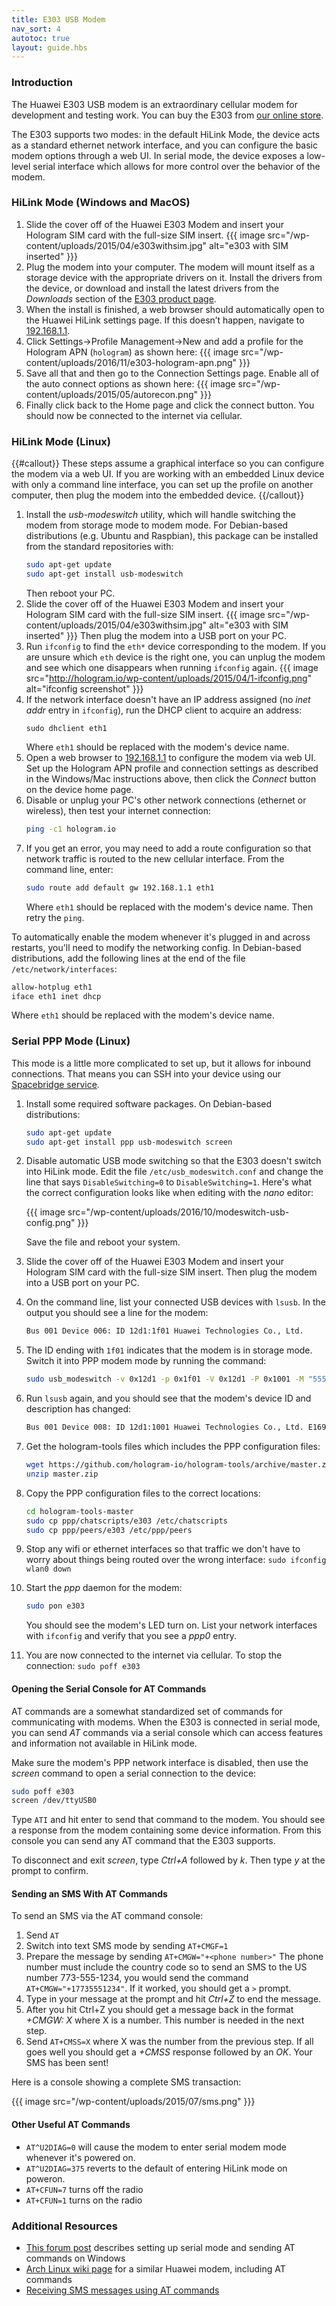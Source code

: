 ```yaml
---
title: E303 USB Modem
nav_sort: 4
autotoc: true
layout: guide.hbs
---
```


### Introduction

The Huawei E303 USB modem is an extraordinary cellular
modem for development and testing work. You can buy the E303 from
[our online store](/store).

The E303 supports two modes: in the default HiLink Mode, the device acts as a standard
ethernet network interface, and you can configure the basic modem options through a web UI. 
In serial mode, the device exposes a low-level serial interface which allows
for more control over the behavior of the modem. 

### HiLink Mode (Windows and MacOS)

1. Slide the cover off of the Huawei E303 Modem and insert your Hologram SIM card 
   with the full-size SIM insert.
   {{{ image src="/wp-content/uploads/2015/04/e303withsim.jpg" 
      alt="e303 with SIM inserted" }}}
2. Plug the modem into your computer. The modem will mount itself as a storage 
   device with the appropriate drivers on it. Install the drivers from 
   the device, or download and install the latest drivers from the *Downloads*
   section of the [E303 product
   page](http://m.huawei.com/enmobile/consumer/mobile-broadband/dongles/detail/e303-en.htm).
3. When the install is finished, a web browser should automatically open to
   the Huawei HiLink settings page. If this doesn’t happen, navigate to 
   [192.168.1.1](http://192.168.1.1).
4. Click Settings->Profile Management->New and add a profile for the Hologram
   APN (`hologram`) as shown here:
   {{{ image src="/wp-content/uploads/2016/11/e303-hologram-apn.png" }}}
5. Save all that and then go to the Connection Settings page. Enable all of the 
   auto connect options as shown here:
   {{{ image src="/wp-content/uploads/2015/05/autorecon.png" }}}
6. Finally click back to the Home page and click the connect button. You 
   should now be connected to the internet via cellular.

### HiLink Mode (Linux)

{{#callout}}
These steps assume a graphical interface so you can configure the modem via
a web UI. If you are working with an embedded Linux device with only a command
line interface, you can set up the profile on another computer, then plug the modem into
the embedded device.
{{/callout}}

1. Install the *usb-modeswitch* utility, which will handle switching the modem
   from storage mode to modem mode. For Debian-based distributions (e.g. Ubuntu
   and Raspbian), this package
   can be installed from the standard repositories with:
   ```bash
   sudo apt-get update
   sudo apt-get install usb-modeswitch
   ```
   Then reboot your PC.
2. Slide the cover off of the Huawei E303 Modem and insert your Hologram SIM card
   with the full-size SIM insert.
   {{{ image src="/wp-content/uploads/2015/04/e303withsim.jpg" 
       alt="e303 with SIM inserted" }}}
   Then plug the modem into a USB port on your PC.
3. Run `ifconfig` to find the `eth*` device corresponding to the modem. If you
   are unsure which `eth` device is the right one, you can unplug the modem and
   see which one disappears when running `ifconfig` again.
   {{{ image src="http://hologram.io/wp-content/uploads/2015/04/1-ifconfig.png"
       alt="ifconfig screenshot" }}}
4. If the network interface doesn't have an IP address assigned (no *inet addr* entry in
   `ifconfig`), run the DHCP client to acquire an address:
   ```
   sudo dhclient eth1
   ```
   Where `eth1` should be replaced with the modem's device name.
5. Open a web browser to [192.168.1.1](http://192.168.1.1) to configure the modem via web
   UI. Set up the Hologram APN profile and connection settings as described in
   the Windows/Mac instructions above, then click the *Connect* button on the
   device home page.
6. Disable or unplug your PC's other network connections (ethernet or wireless),
   then test your internet connection:
   ```bash
   ping -c1 hologram.io
   ```
7. If you get an error, you may need to add a route configuration so that
   network traffic is routed to the new cellular interface. From the command
   line, enter:
   ```bash
   sudo route add default gw 192.168.1.1 eth1
   ```
   Where `eth1` should be replaced with the modem's device name.
   Then retry the `ping`.

To automatically enable the modem whenever it's plugged in and across restarts,
you'll need to modify the networking config. In Debian-based distributions,
add the following lines at the end of the file
`/etc/network/interfaces`:

```bash
allow-hotplug eth1
iface eth1 inet dhcp
```
Where `eth1` should be replaced with the modem's device name.


### Serial PPP Mode (Linux)

This mode is a little more complicated to set up, but it allows for inbound
connections. That means you can SSH into your device using our [Spacebridge
service](/docs/guide/cloud/spacebridge-tunnel).

1. Install some required software packages. On Debian-based distributions:
   ```bash
   sudo apt-get update
   sudo apt-get install ppp usb-modeswitch screen
   ```
2. Disable automatic USB mode switching
   so that the E303 doesn't switch into HiLink mode.
   Edit the file `/etc/usb_modeswitch.conf` and change the
   line that says `DisableSwitching=0` to `DisableSwitching=1`. Here's
   what the correct configuration looks like when editing with the *nano*
   editor:

   {{{ image src="/wp-content/uploads/2016/10/modeswitch-usb-config.png" }}}

   Save the file and reboot your system.
3. Slide the cover off of the Huawei E303 Modem and insert your Hologram SIM card 
   with the full-size SIM insert.
   Then plug the modem into a USB port on your PC.
4. On the command line, list your connected USB devices with `lsusb`. In the 
   output you should see a line for the modem:
   ```bash
   Bus 001 Device 006: ID 12d1:1f01 Huawei Technologies Co., Ltd.
   ```
5. The ID ending with `1f01` indicates that the modem is in storage mode. Switch it into PPP
   modem mode by running the command:
   ```bash
   sudo usb_modeswitch -v 0x12d1 -p 0x1f01 -V 0x12d1 -P 0x1001 -M "55534243000000000000000000000611060000000000000000000000000000"
   ```
6. Run `lsusb` again, and you should see that the modem's device ID and
   description has changed:
   ```bash
   Bus 001 Device 008: ID 12d1:1001 Huawei Technologies Co., Ltd. E169/E620/E800 HSDPA Modem
   ```
7. Get the hologram-tools files which includes the PPP configuration
   files:
   ```bash
   wget https://github.com/hologram-io/hologram-tools/archive/master.zip
   unzip master.zip
   ```
8. Copy the PPP configuration files to the correct locations:
   ```bash
   cd hologram-tools-master
   sudo cp ppp/chatscripts/e303 /etc/chatscripts
   sudo cp ppp/peers/e303 /etc/ppp/peers
   ```
9.  Stop any wifi or ethernet interfaces so that traffic we don't have to worry about things being routed
    over the wrong interface: `sudo ifconfig wlan0 down`
10. Start the *ppp* daemon for the modem:
    ```bash
    sudo pon e303
    ```
    You should see the modem's LED turn on. List your network interfaces with
    `ifconfig` and verify that you see a *ppp0* entry.
11. You are now connected to the internet via cellular. To stop the
    connection: `sudo poff e303`

#### Opening the Serial Console for AT Commands

AT commands are a somewhat standardized set of commands for communicating with
modems. When the E303 is connected in serial mode, you can send *AT* commands 
via a serial console which can access features and information not available 
in HiLink mode.

Make sure the modem's PPP network interface is disabled, then
use the *screen* command to open a serial connection to
the device:
```bash
sudo poff e303
screen /dev/ttyUSB0
```
Type `ATI` and hit enter to send that command to the modem. You should see a 
response from the modem containing some device information. From this console
you can send any AT command that the E303 supports. 

To disconnect and exit *screen*, type *Ctrl+A* followed by *k*. Then type *y* 
at the prompt to confirm.


#### Sending an SMS With AT Commands

To send an SMS via the AT command console:

1. Send `AT`
2. Switch into text SMS mode by sending `AT+CMGF=1`
3. Prepare the message by sending `AT+CMGW="+<phone number>"` The phone number 
   must include the country code so to send an SMS to the US number 773-555-1234,
   you would send the command `AT+CMGW="+17735551234"`. If it worked, you 
   should get a `>` prompt.
4. Type in your message at the prompt and hit *Ctrl+Z* to end the message.
5. After you hit Ctrl+Z you should get a message back in the format *+CMGW: X* 
   where X is a number. This number is needed in the next step.
6. Send `AT+CMSS=X` where X was the number from the previous step.
   If all goes well you should get a *+CMSS* response followed by an *OK*. 
   Your SMS has been sent!

Here is a console showing a complete SMS transaction:

{{{ image src="/wp-content/uploads/2015/07/sms.png" }}}

#### Other Useful AT Commands

* `AT^U2DIAG=0` will cause the modem to enter serial modem mode whenever it's
  powered on.
* `AT^U2DIAG=375` reverts to the default of entering HiLink mode on poweron.
* `AT+CFUN=7` turns off the radio
* `AT+CFUN=1` turns on the radio

### Additional Resources

* [This forum
  post](http://mybroadband.co.za/vb/showthread.php/507680-Huawei-HiLink-modems-%28E303-E3131-etc-%29?p=10250878&viewfull=1#post10250878)
  describes setting up serial mode and sending AT commands on Windows
* [Arch Linux wiki
  page](https://wiki.archlinux.org/index.php/Huawei_E1550_3G_modem) for a 
  similar Huawei modem, including AT commands
* [Receiving SMS messages using AT
  commands](http://www.smssolutions.net/tutorials/gsm/receivesmsat/)

